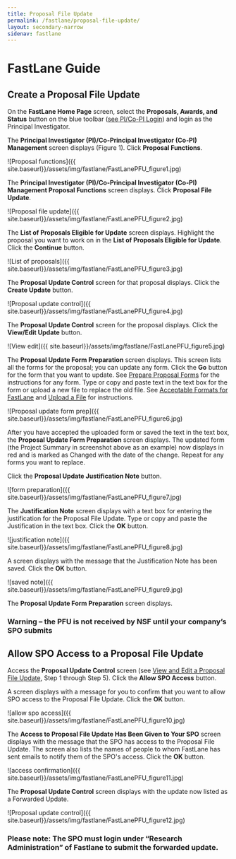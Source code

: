 ```yaml
---
title: Proposal File Update
permalink: /fastlane/proposal-file-update/
layout: secondary-narrow
sidenav: fastlane
---
```


# FastLane Guide

## Create a Proposal File Update

On the **FastLane Home Page** screen, select the **Proposals, Awards, and Status** button on the blue toolbar ([see PI/Co-PI Login](https://www.fldemo.nsf.gov/NSFHelp/flashhelp/fastlane/FastLane_Help/principal_investigator_pi_or_co_principal_investigator.htm)) and login as the Principal Investigator.  

The **Principal Investigator (PI)/Co-Principal Investigator (Co-PI) Management** screen displays (Figure 1). Click **Proposal Functions**. 

![Proposal functions]({{ site.baseurl}}/assets/img/fastlane/FastLanePFU_figure1.jpg)

The **Principal Investigator (PI)/Co-Principal Investigator (Co-PI) Management Proposal Functions** screen displays. Click **Proposal File Update**. 

![Proposal file update]({{ site.baseurl}}/assets/img/fastlane/FastLanePFU_figure2.jpg)

The **List of Proposals Eligible for Update** screen displays. Highlight the proposal you want to work on in the **List of Proposals Eligible for Update**. Click the **Continue** button. 

![List of proposals]({{ site.baseurl}}/assets/img/fastlane/FastLanePFU_figure3.jpg)

The **Proposal Update Control** screen for that proposal displays. Click the **Create Update** button. 

![Proposal update control]({{ site.baseurl}}/assets/img/fastlane/FastLanePFU_figure4.jpg)

The **Proposal Update Control** screen for the proposal displays.  Click the **View/Edit Update** button.

![View edit]({{ site.baseurl}}/assets/img/fastlane/FastLanePFU_figure5.jpg)

The **Proposal Update Form Preparation** screen displays. This screen lists all the forms for the proposal; you can update any form. Click the **Go** button for the form that you want to update. See [Prepare Proposal Forms](https://www.fldemo.nsf.gov/NSFHelp/flashhelp/fastlane/FastLane_Help/prepare_proposal_forms.htm) for the instructions for any form. Type or copy and paste text in the text box for the form or upload a new file to replace the old file. See [Acceptable Formats for FastLane](https://www.fldemo.nsf.gov/NSFHelp/flashhelp/fastlane/FastLane_Help/acceptable_formats_for_fastlane.htm) and [Upload a File](https://www.fldemo.nsf.gov/NSFHelp/flashhelp/fastlane/FastLane_Help/upload_a_file.htm) for instructions.

![Proposal update form prep]({{ site.baseurl}}/assets/img/fastlane/FastLanePFU_figure6.jpg)

After you have accepted the uploaded form or saved the text in the text box, the **Proposal Update Form Preparation** screen displays. The updated form (the Project Summary in screenshot above as an example) now displays in red and is marked as Changed with the date of the change. Repeat for any forms you want to replace. 

Click the **Proposal Update Justification Note** button.

![form preparation]({{ site.baseurl}}/assets/img/fastlane/FastLanePFU_figure7.jpg)

The **Justification Note** screen displays with a text box for entering the justification for the Proposal File Update. Type or copy and paste the Justification in the text box. Click the **OK** button.

![justification note]({{ site.baseurl}}/assets/img/fastlane/FastLanePFU_figure8.jpg)

A screen displays with the message that the Justification Note has been saved. Click the **OK** button.

![saved note]({{ site.baseurl}}/assets/img/fastlane/FastLanePFU_figure9.jpg)

The **Proposal Update Form Preparation** screen displays.

### **Warning – the PFU is not received by NSF until your company’s SPO submits**

## Allow SPO Access to a Proposal File Update

Access the **Proposal Update Control** screen (see [View and Edit a Proposal File Update](https://www.fastlane.nsf.gov/NSFHelp/flashhelp/fastlane/FastLane_Help/view_and_edit_a_proposal_file_update.htm), Step 1 through Step 5). Click the **Allow SPO Access** button. 

A screen displays with a message for you to confirm that you want to allow SPO access to the Proposal File Update. Click the **OK** button.

![allow spo access]({{ site.baseurl}}/assets/img/fastlane/FastLanePFU_figure10.jpg)

The **Access to Proposal File Update Has Been Given to Your SPO** screen displays with the message that the SPO has access to the Proposal File Update. The screen also lists the names of people to whom FastLane has sent emails to notify them of the SPO's access. Click the **OK** button.

![access confirmation]({{ site.baseurl}}/assets/img/fastlane/FastLanePFU_figure11.jpg)

The **Proposal Update Control** screen displays with the update now listed as a Forwarded Update.

![Proposal update control]({{ site.baseurl}}/assets/img/fastlane/FastLanePFU_figure12.jpg)

### **Please note: The SPO must login under “Research Administration” of Fastlane to submit the forwarded update.**




